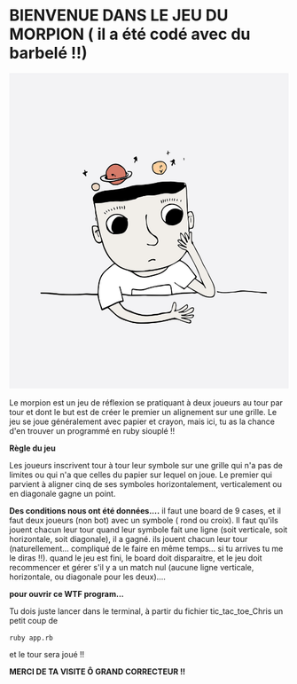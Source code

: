 BIENVENUE DANS LE JEU DU MORPION ( il a été codé avec du barbelé !!)
======================
![Chreees](./ttt.jpg)

Le morpion est un jeu de réflexion se pratiquant à deux joueurs au tour par tour et dont le but est de créer le premier un alignement sur une grille. Le jeu se joue généralement avec papier et crayon, mais ici, tu as la chance d'en trouver un programmé en ruby siouplé !! 

**Règle du jeu**

Les joueurs inscrivent tour à tour leur symbole sur une grille qui n'a pas de limites ou qui n'a que celles du papier sur lequel on joue. Le premier qui parvient à aligner cinq de ses symboles horizontalement, verticalement ou en diagonale gagne un point.

**Des conditions nous ont été données....**
il faut une board de 9 cases, et
il faut deux joueurs (non bot) avec un symbole ( rond ou croix).
Il faut qu'ils jouent chacun leur tour
quand leur symbole fait une ligne (soit verticale, soit horizontale, soit diagonale), il a gagné.
ils jouent chacun leur tour (naturellement... compliqué de le faire en même temps... si tu arrives tu me le diras !!).
quand le jeu est fini, le board doit disparaitre, et le jeu doit recommencer et
gérer s'il y a un match nul (aucune ligne verticale, horizontale, ou diagonale pour les deux)....

**pour ouvrir ce WTF program...**

Tu dois juste lancer dans le terminal, à partir du fichier tic_tac_toe_Chris un petit coup de 
```
ruby app.rb
```
et le tour sera joué !!

**MERCI DE TA VISITE Ô GRAND CORRECTEUR !!**

